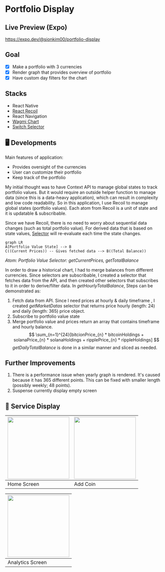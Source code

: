 # Portfolio Display
## Live Preview (Expo)
https://expo.dev/@sionkim00/portfolio-display
## Goal
 - [x] Make a portfolio with 3 currencies
 - [x] Render graph that provides overview of portfolio
 - [x] Have custom day filters for the chart

## Stacks

 - React Native
 - [React Recoil](https://recoiljs.org/)
 - React Navigation
 - [Wagmi Chart](https://github.com/coinjar/react-native-wagmi-charts)
 - [Switch Selector](https://github.com/jkdrangel/react-native-switch-selector)
 ## 🖥  Developments
 Main features of application: 
 - Provides oversight of the currencies
 - User can customize their portfolio
 - Keep track of the portfolio

My initial thought was to have Context API to manage global states to track portfolio values. But it would require an outside helper function to manage data (since this is a data-heavy application), which can result in complexity and low code readability. So in this application, I use Recoil to manage global states (portfolio values). Each atom from Recoil is a unit of state and it is updatable & subscribable.

Since we have Recoil, there is no need to worry about sequential data changes (such as total portfolio value). For derived data that is based on state values, [Selector](https://recoiljs.org/docs/basic-tutorial/selectors)  will re-evaluate each time the state changes. 
```mermaid
graph LR
A[Portfolio Value State] --> B
C((Current Prices)) -- Gives fetched data --> B((Total Balance))
```
*Atom: Portfolio Value*
*Selector: getCurrentPrices, getTotalBalance*

In order to draw a historical chart, I had to merge balances from different currencies. Since selectors are subscribable, I created a selector that fetches data from the API, and then created other selectors that subscribes to it in order to derive/filter data. 
In *getHourlyTotalBalance*, Steps can be demonstrated as:

 1. Fetch data from API. Since I need prices at hourly & daily timeframe , I created *getMarketDatas* selector that returns price hourly (length: 24) and daily (length: 365) price object.
 2. Subscribe to portfolio value state
 3. Merge portfolio value and prices return an array that contains timeframe and hourly balance.
$$
\sum_{n=1}^{24}[bitcionPrice_{n} * bitcoinHoldings + solanaPrice_{n} * solanaHoldings + ripplePrice_{n} * rippleHoldings]
$$
_getDailyTotalBalance_ is done in a similar manner and sliced as needed.

 ## Further Improvements

1. There is a performance issue when yearly graph is rendered. It's caused because it has 365 different points. This can be fixed with smaller length (possibly weekly; 48 points).
2. Suspense currently display empty screen

## 👀 Service Display


| <img src="https://github.com/sionkim00/portfolio-display/blob/master/assets/previews/main.png" width="200"> | <img src="https://github.com/sionkim00/portfolio-display/blob/master/assets/previews/add.png" width="200"> |
|--|--|
| Home Screen | Add Coin |

| <img src="https://github.com/sionkim00/portfolio-display/blob/master/assets/previews/analytics.png" width="200"> |  
|--|
| Analytics Screen |
